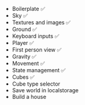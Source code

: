 - Boilerplate ✅
- Sky ✅
- Textures and images ✅
- Ground ✅
- Keyboard inputs ✅
- Player ✅
- First person view ✅
- Gravity ✅
- Movement ✅
- State management ✅
- Cubes ✅
- Cube type selector
- Save world in localstorage
- Build a house
